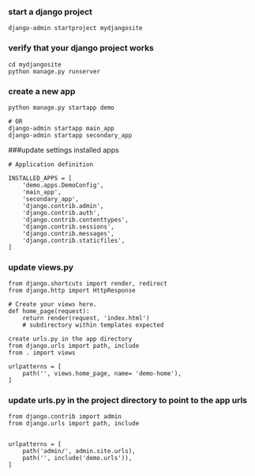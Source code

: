 
### start a django project
```
django-admin startproject mydjangosite
```

### verify that your django project works
```
cd mydjangosite
python manage.py runserver
```

### create a new app
```
python manage.py startapp demo

# OR  
django-admin startapp main_app
django-admin startapp secondary_app
```

###update settings installed apps
```
# Application definition

INSTALLED_APPS = [
    'demo.apps.DemoConfig',
    'main_app',
    'secondary_app',
    'django.contrib.admin',
    'django.contrib.auth',
    'django.contrib.contenttypes',
    'django.contrib.sessions',
    'django.contrib.messages',
    'django.contrib.staticfiles',
]
```


### update views.py
```
from django.shortcuts import render, redirect
from django.http import HttpResponse

# Create your views here.
def home_page(request):
	return render(request, 'index.html')
	# subdirectory within templates expected

create urls.py in the app directory
from django.urls import path, include
from . import views

urlpatterns = [
    path('', views.home_page, name= 'demo-home'),
]
```

### update urls.py in the project directory to point to the app urls

```
from django.contrib import admin
from django.urls import path, include


urlpatterns = [
    path('admin/', admin.site.urls),
    path('', include('demo.urls')),
]
```